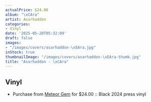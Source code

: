 ```yaml
---
actualPrice: $24.00
album: "\xCAra"
artist: Asarhaddon
categories:
- Vinyl
date: '2025-05-20T05:32:09'
draft: false
images:
- "/images/covers/asarhaddon-\xEAra.jpg"
inStock: true
thumbnailImage: "/images/covers/asarhaddon-\xEAra-thumb.jpg"
title: "Asarhaddon - \xCAra"
---
```


## Vinyl
* Purchase from [Meteor Gem](https://meteor-gem.com/products/asarhaddon-era-lp) for $24.00 :: Black 2024 press vinyl

